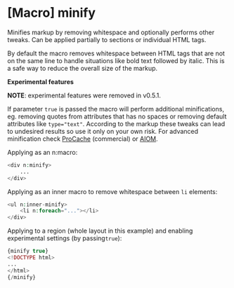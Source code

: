 # [Macro] minify

Minifies markup by removing whitespace and optionally performs other tweaks. Can be applied partially to sections or individual HTML tags.

By default the macro removes whitespace between HTML tags that are not on the same line to handle situations like bold text followed by italic. This is a safe way to reduce the overall size of the markup.

**Experimental features**

**NOTE**: experimental features were removed in v0.5.1.

If parameter `true` is passed the macro will perform additional minifications, eg. removing quotes from attributes that has no spaces or removing default attributes like `type="text"`. According to the markup these tweaks can lead to undesired results so use it only on your own risk. For advanced minification check [ProCache](https://processwire.com/api/modules/procache/) (commercial) or [AIOM](http://modules.processwire.com/modules/all-in-one-minify/).

Applying as an n:macro:

```php
<div n:minify>
    ...
</div>
```

Applying as an inner macro to remove whitespace between `li` elements:

```php
<ul n:inner-minify>
    <li n:foreach="..."></li>
</div>
```

Applying to a region (whole layout in this example) and enabling experimental settings (by passing`true`):

```php
{minify true}
<!DOCTYPE html>
...
</html>
{/minify}
```